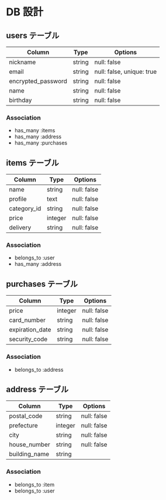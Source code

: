 # DB 設計

## users テーブル

| Column             | Type                | Options                        |
|--------------------|---------------------|--------------------------------|
| nickname           | string              | null: false                    |
| email              | string              | null: false, unique: true      |
| encrypted_password | string              | null: false                    |
| name               | string              | null: false                    |
| birthday           | string              | null: false                    |

### Association

* has_many :items
* has_many :address
* has_many :purchases

## items テーブル

| Column             | Type              | Options                          |
|--------------------|-------------------|----------------------------------|
| name               | string            | null: false                      |
| profile            | text              | null: false                      |
| category_id        | string            | null: false                      |
| price              | integer           | null: false                      |
| delivery           | string            | null: false                      |

### Association

- belongs_to :user
- has_many :address

## purchases テーブル

| Column             | Type                | Options                         |
|--------------------|---------------------|---------------------------------|
| price              | integer             | null: false                     |
| card_number        | string              | null: false                     |
| expiration_date    | string              | null: false                     |
| security_code      | string              | null: false                     |

### Association

- belongs_to :address


## address テーブル

| Column             | Type                | Options                         |
|--------------------|---------------------|---------------------------------|
| postal_code        | string              | null: false                     |
| prefecture         | integer             | null: false                     |
| city               | string              | null: false                     |
| house_number       | string              | null: false                     |
| building_name      | string              |                                 |

### Association

- belongs_to :item
- belongs_to :user